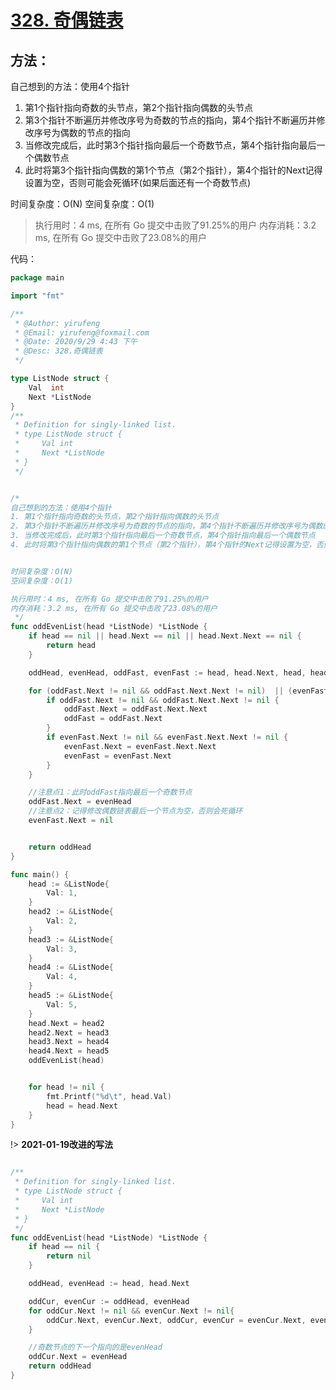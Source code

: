 

# [328. 奇偶链表](https://leetcode-cn.com/problems/odd-even-linked-list/)

## 方法：


自己想到的方法：使用4个指针
1. 第1个指针指向奇数的头节点，第2个指针指向偶数的头节点
2. 第3个指针不断遍历并修改序号为奇数的节点的指向，第4个指针不断遍历并修改序号为偶数的节点的指向
3. 当修改完成后，此时第3个指针指向最后一个奇数节点，第4个指针指向最后一个偶数节点
4. 此时将第3个指针指向偶数的第1个节点（第2个指针），第4个指针的Next记得设置为空，否则可能会死循环(如果后面还有一个奇数节点)

时间复杂度：O(N)
		空间复杂度：O(1)

> 执行用时：4 ms, 在所有 Go 提交中击败了91.25%的用户
> 		内存消耗：3.2 ms, 在所有 Go 提交中击败了23.08%的用户


代码：

```go
package main

import "fmt"

/**
 * @Author: yirufeng
 * @Email: yirufeng@foxmail.com
 * @Date: 2020/9/29 4:43 下午
 * @Desc: 328.奇偶链表
 */

type ListNode struct {
	Val  int
	Next *ListNode
}
/**
 * Definition for singly-linked list.
 * type ListNode struct {
 *     Val int
 *     Next *ListNode
 * }
 */


/*
自己想到的方法：使用4个指针
1. 第1个指针指向奇数的头节点，第2个指针指向偶数的头节点
2. 第3个指针不断遍历并修改序号为奇数的节点的指向，第4个指针不断遍历并修改序号为偶数的节点的指向
3. 当修改完成后，此时第3个指针指向最后一个奇数节点，第4个指针指向最后一个偶数节点
4. 此时将第3个指针指向偶数的第1个节点（第2个指针），第4个指针的Next记得设置为空，否则可能会死循环(如果后面还有一个奇数节点)


时间复杂度：O(N)
空间复杂度：O(1)

执行用时：4 ms, 在所有 Go 提交中击败了91.25%的用户
内存消耗：3.2 ms, 在所有 Go 提交中击败了23.08%的用户
 */
func oddEvenList(head *ListNode) *ListNode {
	if head == nil || head.Next == nil || head.Next.Next == nil {
		return head
	}

	oddHead, evenHead, oddFast, evenFast := head, head.Next, head, head.Next

	for (oddFast.Next != nil && oddFast.Next.Next != nil)  || (evenFast.Next != nil && evenFast.Next.Next != nil){
		if oddFast.Next != nil && oddFast.Next.Next != nil {
			oddFast.Next = oddFast.Next.Next
			oddFast = oddFast.Next
		}
		if evenFast.Next != nil && evenFast.Next.Next != nil {
			evenFast.Next = evenFast.Next.Next
			evenFast = evenFast.Next
		}
	}

	//注意点1：此时oddFast指向最后一个奇数节点
	oddFast.Next = evenHead
	//注意点2：记得修改偶数链表最后一个节点为空，否则会死循环
	evenFast.Next = nil


	return oddHead
}

func main() {
	head := &ListNode{
		Val: 1,
	}
	head2 := &ListNode{
		Val: 2,
	}
	head3 := &ListNode{
		Val: 3,
	}
	head4 := &ListNode{
		Val: 4,
	}
	head5 := &ListNode{
		Val: 5,
	}
	head.Next = head2
	head2.Next = head3
	head3.Next = head4
	head4.Next = head5
	oddEvenList(head)


	for head != nil {
		fmt.Printf("%d\t", head.Val)
		head = head.Next
	}
}

```


!> **2021-01-19改进的写法**
```go

/**
 * Definition for singly-linked list.
 * type ListNode struct {
 *     Val int
 *     Next *ListNode
 * }
 */
func oddEvenList(head *ListNode) *ListNode {
    if head == nil {
        return nil
    }

    oddHead, evenHead := head, head.Next

    oddCur, evenCur := oddHead, evenHead
    for oddCur.Next != nil && evenCur.Next != nil{
        oddCur.Next, evenCur.Next, oddCur, evenCur = evenCur.Next, evenCur.Next.Next, evenCur.Next, evenCur.Next.Next
    }

    //奇数节点的下一个指向的是evenHead
    oddCur.Next = evenHead
    return oddHead
}
```